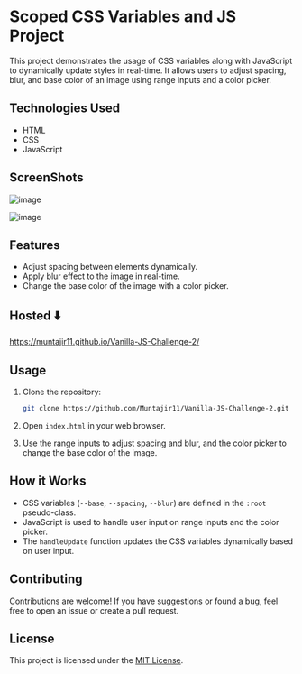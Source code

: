 # Scoped CSS Variables and JS Project

This project demonstrates the usage of CSS variables along with JavaScript to dynamically update styles in real-time. It allows users to adjust spacing, blur, and base color of an image using range inputs and a color picker.


## Technologies Used
- HTML
- CSS
- JavaScript
## ScreenShots
![image](https://github.com/Muntajir11/Vanilla-JS-Challenge-2/assets/91109805/815d3d21-9ac8-4f1c-a8d0-714573d122f9)

![image](https://github.com/Muntajir11/Vanilla-JS-Challenge-2/assets/91109805/8ca97e52-02bc-4996-bd9f-05bad7f1e008)


## Features
- Adjust spacing between elements dynamically.
- Apply blur effect to the image in real-time.
- Change the base color of the image with a color picker.

## Hosted ⬇️
https://muntajir11.github.io/Vanilla-JS-Challenge-2/

## Usage
1. Clone the repository:

   ```bash
   git clone https://github.com/Muntajir11/Vanilla-JS-Challenge-2.git
   ```

2. Open `index.html` in your web browser.

3. Use the range inputs to adjust spacing and blur, and the color picker to change the base color of the image.

## How it Works

- CSS variables (`--base`, `--spacing`, `--blur`) are defined in the `:root` pseudo-class.
- JavaScript is used to handle user input on range inputs and the color picker.
- The `handleUpdate` function updates the CSS variables dynamically based on user input.

## Contributing
Contributions are welcome! If you have suggestions or found a bug, feel free to open an issue or create a pull request.

## License
This project is licensed under the [MIT License](LICENSE).


